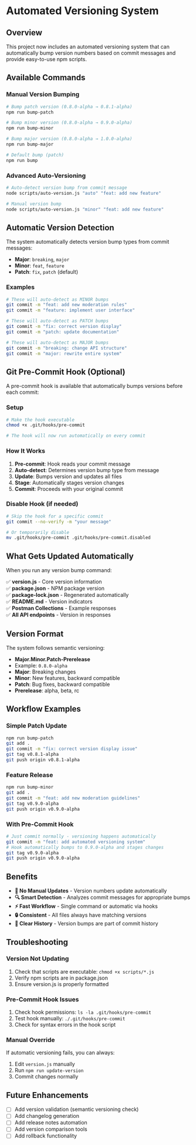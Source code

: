 # Automated Versioning System

## Overview

This project now includes an automated versioning system that can automatically bump version numbers based on commit messages and provide easy-to-use npm scripts.

## Available Commands

### Manual Version Bumping

```bash
# Bump patch version (0.8.0-alpha → 0.8.1-alpha)
npm run bump-patch

# Bump minor version (0.8.0-alpha → 0.9.0-alpha)
npm run bump-minor

# Bump major version (0.8.0-alpha → 1.0.0-alpha)
npm run bump-major

# Default bump (patch)
npm run bump
```

### Advanced Auto-Versioning

```bash
# Auto-detect version bump from commit message
node scripts/auto-version.js "auto" "feat: add new feature"

# Manual version bump
node scripts/auto-version.js "minor" "feat: add new feature"
```

## Automatic Version Detection

The system automatically detects version bump types from commit messages:

- **Major**: `breaking`, `major`
- **Minor**: `feat`, `feature`
- **Patch**: `fix`, `patch` (default)

### Examples

```bash
# These will auto-detect as MINOR bumps
git commit -m "feat: add new moderation rules"
git commit -m "feature: implement user interface"

# These will auto-detect as PATCH bumps
git commit -m "fix: correct version display"
git commit -m "patch: update documentation"

# These will auto-detect as MAJOR bumps
git commit -m "breaking: change API structure"
git commit -m "major: rewrite entire system"
```

## Git Pre-Commit Hook (Optional)

A pre-commit hook is available that automatically bumps versions before each commit:

### Setup

```bash
# Make the hook executable
chmod +x .git/hooks/pre-commit

# The hook will now run automatically on every commit
```

### How It Works

1. **Pre-commit**: Hook reads your commit message
2. **Auto-detect**: Determines version bump type from message
3. **Update**: Bumps version and updates all files
4. **Stage**: Automatically stages version changes
5. **Commit**: Proceeds with your original commit

### Disable Hook (if needed)

```bash
# Skip the hook for a specific commit
git commit --no-verify -m "your message"

# Or temporarily disable
mv .git/hooks/pre-commit .git/hooks/pre-commit.disabled
```

## What Gets Updated Automatically

When you run any version bump command:

✅ **version.js** - Core version information  
✅ **package.json** - NPM package version  
✅ **package-lock.json** - Regenerated automatically  
✅ **README.md** - Version indicators  
✅ **Postman Collections** - Example responses  
✅ **All API endpoints** - Version in responses  

## Version Format

The system follows semantic versioning:
- **Major.Minor.Patch-Prerelease**
- Example: `0.8.0-alpha`
- **Major**: Breaking changes
- **Minor**: New features, backward compatible
- **Patch**: Bug fixes, backward compatible
- **Prerelease**: alpha, beta, rc

## Workflow Examples

### Simple Patch Update
```bash
npm run bump-patch
git add .
git commit -m "fix: correct version display issue"
git tag v0.8.1-alpha
git push origin v0.8.1-alpha
```

### Feature Release
```bash
npm run bump-minor
git add .
git commit -m "feat: add new moderation guidelines"
git tag v0.9.0-alpha
git push origin v0.9.0-alpha
```

### With Pre-Commit Hook
```bash
# Just commit normally - versioning happens automatically
git commit -m "feat: add automated versioning system"
# Hook automatically bumps to 0.9.0-alpha and stages changes
git tag v0.9.0-alpha
git push origin v0.9.0-alpha
```

## Benefits

- **🎯 No Manual Updates** - Version numbers update automatically
- **🔍 Smart Detection** - Analyzes commit messages for appropriate bumps
- **⚡ Fast Workflow** - Single command or automatic via hooks
- **🔒 Consistent** - All files always have matching versions
- **📝 Clear History** - Version bumps are part of commit history

## Troubleshooting

### Version Not Updating
1. Check that scripts are executable: `chmod +x scripts/*.js`
2. Verify npm scripts are in package.json
3. Ensure version.js is properly formatted

### Pre-Commit Hook Issues
1. Check hook permissions: `ls -la .git/hooks/pre-commit`
2. Test hook manually: `./.git/hooks/pre-commit`
3. Check for syntax errors in the hook script

### Manual Override
If automatic versioning fails, you can always:
1. Edit `version.js` manually
2. Run `npm run update-version`
3. Commit changes normally

## Future Enhancements

- [ ] Add version validation (semantic versioning check)
- [ ] Add changelog generation
- [ ] Add release notes automation
- [ ] Add version comparison tools
- [ ] Add rollback functionality 
